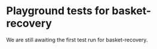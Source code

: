 # Playground tests for basket-recovery
We are still awaiting the first test run for basket-recovery.
